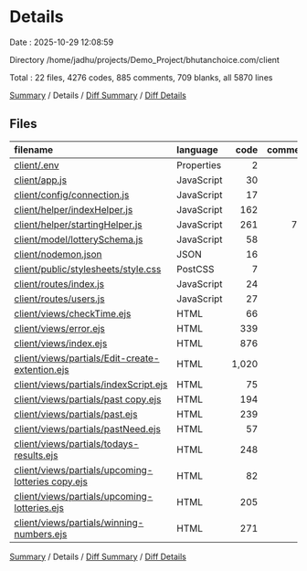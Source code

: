 # Details

Date : 2025-10-29 12:08:59

Directory /home/jadhu/projects/Demo_Project/bhutanchoice.com/client

Total : 22 files,  4276 codes, 885 comments, 709 blanks, all 5870 lines

[Summary](results.md) / Details / [Diff Summary](diff.md) / [Diff Details](diff-details.md)

## Files
| filename | language | code | comment | blank | total |
| :--- | :--- | ---: | ---: | ---: | ---: |
| [client/.env](/client/.env) | Properties | 2 | 0 | 0 | 2 |
| [client/app.js](/client/app.js) | JavaScript | 30 | 5 | 11 | 46 |
| [client/config/connection.js](/client/config/connection.js) | JavaScript | 17 | 0 | 4 | 21 |
| [client/helper/indexHelper.js](/client/helper/indexHelper.js) | JavaScript | 162 | 13 | 33 | 208 |
| [client/helper/startingHelper.js](/client/helper/startingHelper.js) | JavaScript | 261 | 729 | 6 | 996 |
| [client/model/lotterySchema.js](/client/model/lotterySchema.js) | JavaScript | 58 | 0 | 9 | 67 |
| [client/nodemon.json](/client/nodemon.json) | JSON | 16 | 0 | 0 | 16 |
| [client/public/stylesheets/style.css](/client/public/stylesheets/style.css) | PostCSS | 7 | 0 | 2 | 9 |
| [client/routes/index.js](/client/routes/index.js) | JavaScript | 24 | 1 | 7 | 32 |
| [client/routes/users.js](/client/routes/users.js) | JavaScript | 27 | 0 | 8 | 35 |
| [client/views/checkTime.ejs](/client/views/checkTime.ejs) | HTML | 66 | 11 | 10 | 87 |
| [client/views/error.ejs](/client/views/error.ejs) | HTML | 339 | 23 | 49 | 411 |
| [client/views/index.ejs](/client/views/index.ejs) | HTML | 876 | 14 | 187 | 1,077 |
| [client/views/partials/Edit-create-extention.ejs](/client/views/partials/Edit-create-extention.ejs) | HTML | 1,020 | 6 | 169 | 1,195 |
| [client/views/partials/indexScript.ejs](/client/views/partials/indexScript.ejs) | HTML | 75 | 0 | 12 | 87 |
| [client/views/partials/past copy.ejs](/client/views/partials/past%20copy.ejs) | HTML | 194 | 36 | 35 | 265 |
| [client/views/partials/past.ejs](/client/views/partials/past.ejs) | HTML | 239 | 12 | 35 | 286 |
| [client/views/partials/pastNeed.ejs](/client/views/partials/pastNeed.ejs) | HTML | 57 | 1 | 7 | 65 |
| [client/views/partials/todays-results.ejs](/client/views/partials/todays-results.ejs) | HTML | 248 | 13 | 33 | 294 |
| [client/views/partials/upcoming-lotteries copy.ejs](/client/views/partials/upcoming-lotteries%20copy.ejs) | HTML | 82 | 7 | 7 | 96 |
| [client/views/partials/upcoming-lotteries.ejs](/client/views/partials/upcoming-lotteries.ejs) | HTML | 205 | 13 | 36 | 254 |
| [client/views/partials/winning-numbers.ejs](/client/views/partials/winning-numbers.ejs) | HTML | 271 | 1 | 49 | 321 |

[Summary](results.md) / Details / [Diff Summary](diff.md) / [Diff Details](diff-details.md)